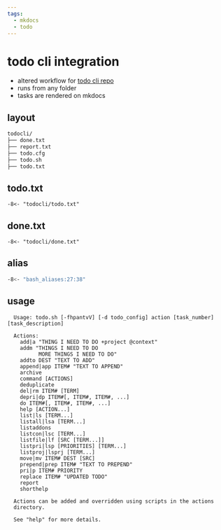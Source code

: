 ```yaml
---
tags:
  - mkdocs
  - todo 
---
```

# todo cli integration

- altered workflow for [todo cli repo](https://github.com/todotxt/todo.txt-cli)
- runs from any folder
- tasks are rendered on mkdocs

## layout

```sh
todocli/
├── done.txt
├── report.txt
├── todo.cfg
├── todo.sh
├── todo.txt
```

## todo.txt

```text
-8<- "todocli/todo.txt"
```

## done.txt

```text
-8<- "todocli/done.txt"
```

## alias

```sh
-8<- "bash_aliases:27:38"
```

## usage
  
```text
  Usage: todo.sh [-fhpantvV] [-d todo_config] action [task_number] [task_description]

  Actions:
    add|a "THING I NEED TO DO +project @context"
    addm "THINGS I NEED TO DO
          MORE THINGS I NEED TO DO"
    addto DEST "TEXT TO ADD"
    append|app ITEM# "TEXT TO APPEND"
    archive
    command [ACTIONS]
    deduplicate
    del|rm ITEM# [TERM]
    depri|dp ITEM#[, ITEM#, ITEM#, ...]
    do ITEM#[, ITEM#, ITEM#, ...]
    help [ACTION...]
    list|ls [TERM...]
    listall|lsa [TERM...]
    listaddons
    listcon|lsc [TERM...]
    listfile|lf [SRC [TERM...]]
    listpri|lsp [PRIORITIES] [TERM...]
    listproj|lsprj [TERM...]
    move|mv ITEM# DEST [SRC]
    prepend|prep ITEM# "TEXT TO PREPEND"
    pri|p ITEM# PRIORITY
    replace ITEM# "UPDATED TODO"
    report
    shorthelp

  Actions can be added and overridden using scripts in the actions
  directory.

  See "help" for more details.
```
